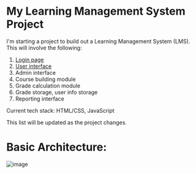 # My Learning Management System Project

I'm starting a project to build out a Learning Management System (LMS). This will involve the following:

1. [Login page](https://github.com/jasonereid/lms/blob/main/login.html)
2. [User interface](https://github.com/jasonereid/lms/blob/main/user-interface.html)
3. Admin interface 
4. Course building module
5. Grade calculation module 
6. Grade storage, user info storage 
7. Reporting interface

Current tech stack: HTML/CSS, JavaScript

This list will be updated as the project changes.

# Basic Architecture: 
![image](https://user-images.githubusercontent.com/94079137/202908128-9608d9c8-cae7-4da0-a1c8-0da1788ee917.png)
